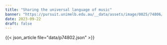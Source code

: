 ```yaml
---
title: "Sharing the universal language of music"
banner: "https://pursuit.unimelb.edu.au/__data/assets/image/0025/74806/Sharing-the-universal-language-of-music-_ca2e3bb3-99c8-4052-bf51-7805b669f7f3.jpg"
date: 2023-09-22
draft: false
---
```


{{< json_article file="data/p74802.json" >}}